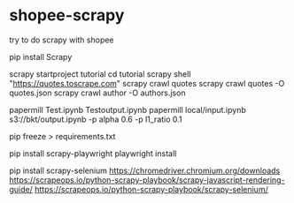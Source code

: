 # shopee-scrapy
 try to do scrapy with shopee

 pip install Scrapy

 scrapy startproject tutorial
 cd tutorial
 scrapy shell "https://quotes.toscrape.com"
 scrapy crawl quotes
 scrapy crawl quotes -O quotes.json
 scrapy crawl author -O authors.json

 papermill Test.ipynb Testoutput.ipynb
 papermill local/input.ipynb s3://bkt/output.ipynb -p alpha 0.6 -p l1_ratio 0.1

 pip freeze > requirements.txt

 pip install scrapy-playwright
 playwright install

 pip install scrapy-selenium
 https://chromedriver.chromium.org/downloads
 https://scrapeops.io/python-scrapy-playbook/scrapy-javascript-rendering-guide/
 https://scrapeops.io/python-scrapy-playbook/scrapy-selenium/